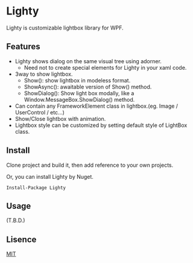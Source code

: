 # Lighty
Lighty is customizable lightbox library for WPF.

## Features

* Lighty shows dialog on the same visual tree using adorner.
    * Need not to create special elements for Lighty in your xaml code.
* 3way to show lightbox.
    * Show(): show lightbox in modeless format.
    * ShowAsync(): awaitable version of Show() method. 
    * ShowDialog(): Show light box modally, like a Window.MessageBox.ShowDialog() method.
* Can contain any FrameworkElement class in lightbox.(eg. Image / UserControl / etc...)
* Show/Close lightbox with animation.
* Lightbox style can be customized by setting default style of LightBox class.


## Install
Clone project and build it, then add reference to your own projects.

Or, you can install Lighty by Nuget.
```
Install-Package Lighty
```

## Usage
(T.B.D.)

## Lisence
[MIT](LICENSE)
